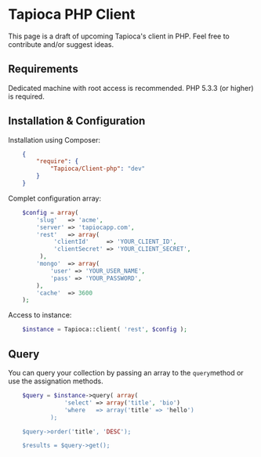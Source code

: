 # Tapioca PHP Client

This page is a draft of upcoming Tapioca's client in PHP. Feel free to contribute and/or suggest ideas.

## Requirements

Dedicated machine with root access is recommended. PHP 5.3.3 (or higher) is required.

## Installation & Configuration

Installation using Composer:

```json
	{
	    "require": {
	        "Tapioca/Client-php": "dev"
	    }
	}
```

Complet configuration array:

```php
	$config = array(
		'slug'   => 'acme',
		'server' => 'tapiocapp.com',
		'rest'   => array(
             'clientId'     => 'YOUR_CLIENT_ID',
             'clientSecret' => 'YOUR_CLIENT_SECRET',
         ),
		'mongo'  => array(
			'user' => 'YOUR_USER_NAME',
			'pass' => 'YOUR_PASSWORD',
		),
		'cache'  => 3600
	);
```

Access to instance:

```php
	$instance = Tapioca::client( 'rest', $config );
```

## Query

You can query your collection by passing an array to the `query`method or use the assignation methods.

```php
	$query = $instance->query( array(
				'select' => array('title', 'bio')
				'where   => array('title' => 'hello')
			);

	$query->order('title', 'DESC');

	$results = $query->get();
```
